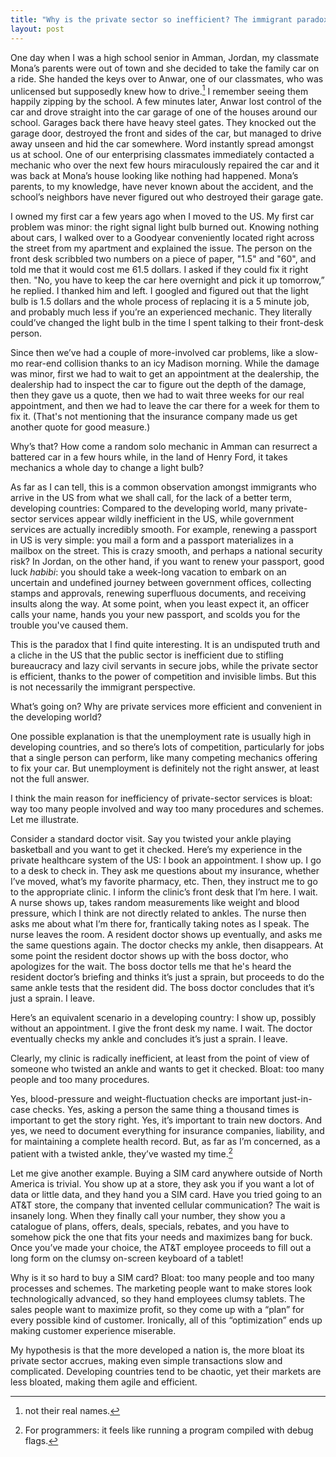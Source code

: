```yaml
---
title: "Why is the private sector so inefficient? The immigrant paradox"
layout: post
---
```


One day when I was a high school senior in Amman, Jordan, my classmate Mona’s parents were out of town and she decided to take the family car on a ride. She handed the keys over to Anwar, one of our classmates, who was unlicensed but supposedly knew how to drive.[^fn-names]
I remember seeing them happily zipping by the school. A few minutes later, Anwar lost control of the car and drove straight into the car garage of one of the houses around our school. Garages back there have heavy steel gates. They knocked out the garage door, destroyed the front and sides of the car, but managed to drive away unseen and hid the car somewhere. Word instantly spread amongst us at school. One of our enterprising classmates immediately contacted a mechanic who over the next few hours miraculously repaired the car and it was back at Mona’s house looking like nothing had happened. Mona’s parents, to my knowledge, have never known about the accident, and the school’s neighbors have never figured out who destroyed their garage gate. 

[^fn-names]: not their real names.

I owned my first car a few years ago when I moved to the US. My first car problem was minor: the right signal light bulb burned out. Knowing nothing about cars, I walked over to a Goodyear conveniently located right across the street from my apartment and explained the issue. The person on the front desk scribbled two numbers on a piece of paper, "1.5" and "60", and told me that it would cost me 61.5 dollars. I asked if they could fix it right then. "No, you have to keep the car here overnight and pick it up tomorrow,” he replied. I thanked him and left. I googled and figured out that the light bulb is 1.5 dollars and the whole process of replacing it is a 5 minute job, and probably much less if you’re an experienced mechanic. They literally could’ve changed the light bulb in the time I spent talking to their front-desk person.

Since then we’ve had a couple of more-involved car problems, like a slow-mo rear-end collision thanks to an icy Madison morning. While the damage was minor, first we had to wait to get an appointment at the dealership, the dealership had to inspect the car to figure out the depth of the damage, then they gave us a quote, then we had to wait three weeks for our real appointment, and then we had to leave the car there for a week for them to fix it.
(That's not mentioning that the insurance company made us get another quote for good measure.)

Why’s that? How come a random solo mechanic in Amman can resurrect a battered car in a few hours while, in the land of Henry Ford, it takes mechanics a whole day to change a light bulb?

As far as I can tell, this is a common observation amongst immigrants who arrive in the US from what we shall call, for the lack of a better term, developing countries: Compared to the developing world, many private-sector services appear wildly inefficient in the US, while government services are actually incredibly smooth. For example, renewing a passport in US is very simple: you mail a form and a passport materializes in a mailbox on the street. This is crazy smooth, and perhaps a national security risk? In Jordan, on the other hand, if you want to renew your passport, good luck *habibi*: you should take a week-long vacation to embark on an uncertain and undefined journey between government offices, collecting stamps and approvals, renewing superfluous documents, and receiving insults along the way. At some point, when you least expect it, an officer calls your name, hands you your new passport, and scolds you for the trouble you've caused them.

This is the paradox that I find quite interesting. It is an undisputed truth and a cliche in the US that the public sector is inefficient due to stifling bureaucracy and lazy civil servants in secure jobs, while the private sector is efficient, thanks to the power of competition and invisible limbs. But this is not necessarily the immigrant perspective.

What’s going on? Why are private services more efficient and convenient in the developing world?

One possible explanation is that the unemployment rate is usually high in developing countries, and so there’s lots of competition, particularly for jobs that a single person can perform, like many competing mechanics offering to fix your car. But unemployment is definitely not the right answer, at least not the full answer. 

I think the main reason for inefficiency of private-sector services is bloat: way too many people involved and way too many procedures and schemes. Let me illustrate.

Consider a standard doctor visit. Say you twisted your ankle playing basketball and you want to get it checked. Here’s my experience in the private healthcare system of the US: I book an appointment. I show up. I go to a desk to check in. They ask me questions about my insurance, whether I’ve moved, what’s my favorite pharmacy, etc. Then, they instruct me to go to the appropriate clinic. I inform the clinic’s front desk that I’m here. I wait. A nurse shows up, takes random measurements like weight and blood pressure, which I think are not directly related to ankles. The nurse then asks me about what I’m there for, frantically taking notes as I speak. The nurse leaves the room. A resident doctor shows up eventually, and asks me the same questions again. The doctor checks my ankle, then disappears. At some point the resident doctor shows up with the boss doctor, who apologizes for the wait. The boss doctor tells me that he's heard the resident doctor’s briefing and thinks it’s just a sprain, but proceeds to do the same ankle tests that the resident did. The boss doctor concludes that it’s just a sprain. I leave. 

Here’s an equivalent scenario in a developing country: I show up, possibly without an appointment. I give the front desk my name. I wait. The doctor eventually checks my ankle and concludes it’s just a sprain. I leave.

Clearly, my clinic is radically inefficient, at least from the point of view of someone who twisted an ankle and wants to get it checked. Bloat: too many people and too many procedures. 

Yes, blood-pressure and weight-fluctuation checks are important just-in-case checks. Yes, asking a person the same thing a thousand times is important to get the story right. Yes, it’s important to train new doctors. And yes, we need to document everything for insurance companies, liability, and for maintaining a complete health record. But, as far as I’m concerned, as a patient with a twisted ankle, they’ve wasted my time.[^fn-prog]

[^fn-prog]: For programmers: it feels like running a program compiled with debug flags.

Let me give another example. Buying a SIM card anywhere outside of North America is trivial. You show up at a store, they ask you if you want a lot of data or little data, and they hand you a SIM card. Have you tried going to an AT&T store, the company that invented cellular communication? The wait is insanely long. When they finally call your number, they show you a catalogue of plans, offers, deals, specials, rebates, and you have to somehow pick the one that fits your needs and maximizes bang for buck. Once you’ve made your choice, the AT&T employee proceeds to fill out a long form on the clumsy on-screen keyboard of a tablet! 

Why is it so hard to buy a SIM card? Bloat: too many people and too many processes and schemes. The marketing people want to make stores look technologically advanced, so they hand employees clumsy tablets. The sales people want to maximize profit, so they come up with a “plan” for every possible kind of customer. Ironically, all of this “optimization” ends up making customer experience miserable.

My hypothesis is that the more developed a nation is, the more bloat its private sector accrues, making even simple transactions slow and complicated. Developing countries tend to be chaotic, yet their markets are less bloated, making them agile and efficient. 
